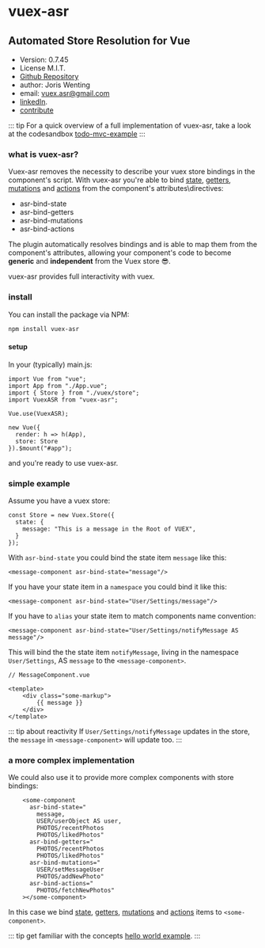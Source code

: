 # vuex-asr
## Automated Store Resolution for Vue

* Version: 0.7.45
* License M.I.T.
* [Github Repository](https://github.com/vuex-asr/vuex-asr)
* author: Joris Wenting
* email: vuex.asr@gmail.com
* [linkedIn](https://www.linkedin.com/in/joriswenting/).
* [contribute](./helpers/contribute.html)

::: tip
For a quick overview of a full implementation of vuex-asr, take a look at the codesandbox [todo-mvc-example](https://codesandbox.io/s/template-test-tdvm7?fontsize=14&module=%2Fsrc%2FApp.vue)
::: 

### what is vuex-asr?

Vuex-asr removes the necessity to describe your vuex store bindings in the component's script. With vuex-asr you're able to bind [state](step-by-step-guide/hello-world-example.html), [getters](step-by-step-guide/getters-example.html), [mutations](step-by-step-guide/mutations.html) and [actions](step-by-step-guide/actions.html) from the component's attributes\directives:

- asr-bind-state
- asr-bind-getters
- asr-bind-mutations
- asr-bind-actions

The plugin automatically resolves  bindings and is able to map them from the component's attributes, allowing your component's code to become **generic** and **independent** from the Vuex store :sunglasses:.

vuex-asr provides full interactivity with vuex.

### install

You can install the package via NPM:

```bash
npm install vuex-asr
```
#### setup

In your (typically) main.js:

```javascript{3,4,6,10}
import Vue from "vue";
import App from "./App.vue";
import { Store } from "./vuex/store";
import VuexASR from "vuex-asr";

Vue.use(VuexASR);

new Vue({
  render: h => h(App),
  store: Store
}).$mount("#app");
```
and you're ready to use vuex-asr.

### simple example

Assume you have a vuex store:

```javascript{3}
const Store = new Vuex.Store({
  state: {
    message: "This is a message in the Root of VUEX",
  }
});
```

With `asr-bind-state` you could bind the state item `message` like this:

```vue
<message-component asr-bind-state="message"/>
```

If you have your state item in a `namespace` you could bind it like this:

```vue
<message-component asr-bind-state="User/Settings/message"/>
```

If you have to `alias` your state item to match components name convention:

```vue
<message-component asr-bind-state="User/Settings/notifyMessage AS message"/>
```

This will bind the the state item `notifyMessage`, living in the namespace `User/Settings`, AS `message` to the `<message-component>`. 

```vue{5}
// MessageComponent.vue

<template>    
    <div class="some-markup">
        {{ message }}
    </div>
</template>
```

::: tip about reactivity
If `User/Settings/notifyMessage` updates in the store, the `message` in `<message-component>` will update too.
:::

### a more complex implementation

We could also use it to provide more complex components with store bindings:

```vue{2,7,10,13}
    <some-component
      asr-bind-state="
        message, 
        USER/userObject AS user,
        PHOTOS/recentPhotos
        PHOTOS/likedPhotos"
      asr-bind-getters="
        PHOTOS/recentPhotos
        PHOTOS/likedPhotos"
      asr-bind-mutations="
        USER/setMessageUser
        PHOTOS/addNewPhoto"
      asr-bind-actions="
        PHOTOS/fetchNewPhotos"
    ></some-component>
```

In this case we bind [state](step-by-step-guide/hello-world-example.html), [getters](step-by-step-guide/getters-example.html), [mutations](step-by-step-guide/mutations.html) and [actions](step-by-step-guide/actions.html) items to `<some-component>`. 

::: tip get familiar with the concepts
[hello world example](step-by-step-guide/hello-world-example.html).
:::
